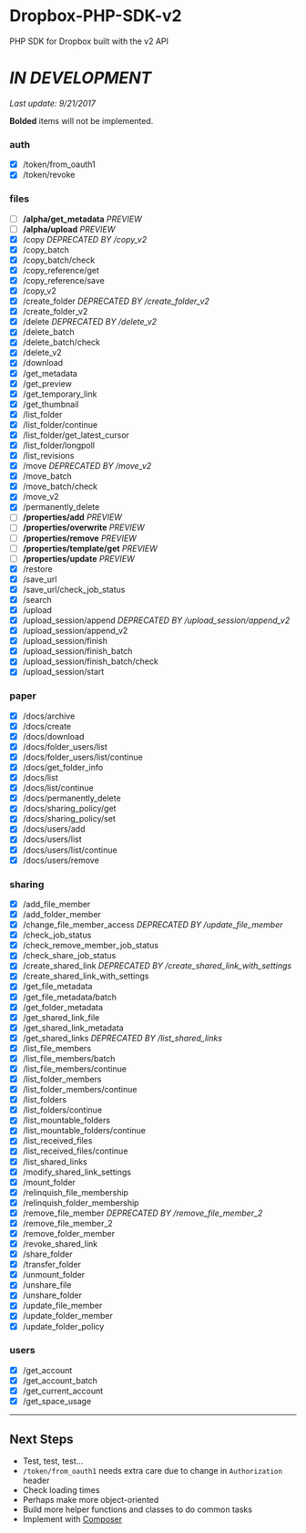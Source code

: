 # Dropbox-PHP-SDK-v2
PHP SDK for Dropbox built with the v2 API

*IN DEVELOPMENT*
================
*Last update: 9/21/2017*

**Bolded** items will not be implemented.

### auth
- [x] /token/from_oauth1
- [x] /token/revoke

### files
- [ ] **/alpha/get_metadata** *PREVIEW*
- [ ] **/alpha/upload** *PREVIEW*
- [x] /copy *DEPRECATED BY /copy_v2*
- [x] /copy_batch
- [x] /copy_batch/check
- [x] /copy_reference/get
- [x] /copy_reference/save
- [x] /copy_v2
- [x] /create_folder *DEPRECATED BY /create_folder_v2*
- [x] /create_folder_v2
- [x] /delete *DEPRECATED BY /delete_v2*
- [x] /delete_batch
- [x] /delete_batch/check
- [x] /delete_v2
- [x] /download
- [x] /get_metadata
- [x] /get_preview
- [x] /get_temporary_link
- [x] /get_thumbnail
- [x] /list_folder
- [x] /list_folder/continue
- [x] /list_folder/get_latest_cursor
- [x] /list_folder/longpoll
- [x] /list_revisions
- [x] /move *DEPRECATED BY /move_v2*
- [x] /move_batch
- [x] /move_batch/check
- [x] /move_v2
- [x] /permanently_delete
- [ ] **/properties/add** *PREVIEW*
- [ ] **/properties/overwrite** *PREVIEW*
- [ ] **/properties/remove** *PREVIEW*
- [ ] **/properties/template/get** *PREVIEW*
- [ ] **/properties/update** *PREVIEW*
- [x] /restore
- [x] /save_url
- [x] /save_url/check_job_status
- [x] /search
- [x] /upload
- [x] /upload_session/append *DEPRECATED BY /upload_session/append_v2*
- [x] /upload_session/append_v2
- [x] /upload_session/finish
- [x] /upload_session/finish_batch
- [x] /upload_session/finish_batch/check
- [x] /upload_session/start

### paper
- [x] /docs/archive
- [x] /docs/create
- [x] /docs/download
- [x] /docs/folder_users/list
- [x] /docs/folder_users/list/continue
- [x] /docs/get_folder_info
- [x] /docs/list
- [x] /docs/list/continue
- [x] /docs/permanently_delete
- [x] /docs/sharing_policy/get
- [x] /docs/sharing_policy/set
- [x] /docs/users/add
- [x] /docs/users/list
- [x] /docs/users/list/continue
- [x] /docs/users/remove

### sharing
- [x] /add_file_member
- [x] /add_folder_member
- [x] /change_file_member_access *DEPRECATED BY /update_file_member*
- [x] /check_job_status
- [x] /check_remove_member_job_status
- [x] /check_share_job_status
- [x] /create_shared_link *DEPRECATED BY /create_shared_link_with_settings*
- [x] /create_shared_link_with_settings
- [x] /get_file_metadata
- [x] /get_file_metadata/batch
- [x] /get_folder_metadata
- [x] /get_shared_link_file
- [x] /get_shared_link_metadata
- [x] /get_shared_links *DEPRECATED BY /list_shared_links*
- [x] /list_file_members
- [x] /list_file_members/batch
- [x] /list_file_members/continue
- [x] /list_folder_members
- [x] /list_folder_members/continue
- [x] /list_folders
- [x] /list_folders/continue
- [x] /list_mountable_folders
- [x] /list_mountable_folders/continue
- [x] /list_received_files
- [x] /list_received_files/continue
- [x] /list_shared_links
- [x] /modify_shared_link_settings
- [x] /mount_folder
- [x] /relinquish_file_membership
- [x] /relinquish_folder_membership
- [x] /remove_file_member *DEPRECATED BY /remove_file_member_2*
- [x] /remove_file_member_2
- [x] /remove_folder_member
- [x] /revoke_shared_link
- [x] /share_folder
- [x] /transfer_folder
- [x] /unmount_folder
- [x] /unshare_file
- [x] /unshare_folder
- [x] /update_file_member
- [x] /update_folder_member
- [x] /update_folder_policy

### users
- [x] /get_account
- [x] /get_account_batch
- [x] /get_current_account
- [x] /get_space_usage

----------------------
## Next Steps
- Test, test, test...
- `/token/from_oauth1` needs extra care due to change in `Authorization` header
- Check loading times
- Perhaps make more object-oriented
- Build more helper functions and classes to do common tasks
- Implement with [Composer](https://getcomposer.org/)